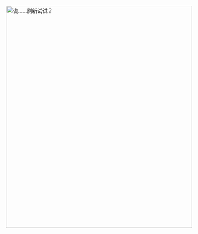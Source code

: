 
<a href="#">
         <img src="https://dayanshifu.vercel.app" width="100%" height="600px" alt="诶……刷新试试？"/>
</a>
